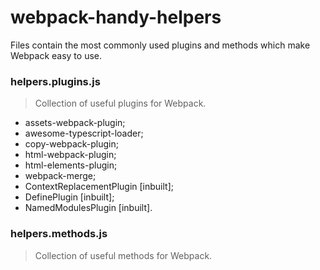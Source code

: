 # webpack-handy-helpers
Files contain the most commonly used plugins and methods which make Webpack easy to use.

### helpers.plugins.js
>Collection of useful plugins for Webpack.
  
 * assets-webpack-plugin;
 * awesome-typescript-loader;
 * copy-webpack-plugin;
 * html-webpack-plugin;
 * html-elements-plugin;
 * webpack-merge;
 * ContextReplacementPlugin [inbuilt];
 * DefinePlugin [inbuilt];
 * NamedModulesPlugin [inbuilt].

### helpers.methods.js
>Collection of useful methods for Webpack.
